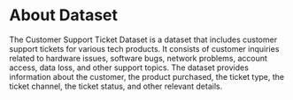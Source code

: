 # About Dataset
The Customer Support Ticket Dataset is a dataset that includes customer support
tickets for various tech products. It consists of customer inquiries related to hardware
issues, software bugs, network problems, account access, data loss, and other support
topics. The dataset provides information about the customer, the product purchased,
the ticket type, the ticket channel, the ticket status, and other relevant details.